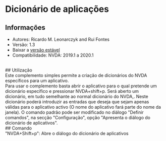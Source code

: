 # Dicionário de aplicações

## Informações
* Autores: Ricardo M. Leonarczyk and Rui Fontes
* Versão: 1.3
* Baixar a [versão estável][1]
* Compatibilidade: NVDA: 2019.1 a 2020.1
<br>
## Utilização
<br>
Este complemento simples permite a criação de dicionários do NVDA específicos para um aplicativo.
<br>
Para usar o complemento basta abrir o aplicativo para o qual pretende um dicionário específico e pressionar NVDA+shift+p.
Será aberto um dicionário, em tudo semelhante ao normal dicionário do NVDA,.
Neste dicionário poderá introduzir as entradas que deseja que sejam apenas válidas para o aplicativo activo (O nome do aplicativo fará parte do nome da janela).
O comando padrão pode ser modificado no diálogo "Definir comandos", na secção "Configuração",  opção "Apresenta o diálogo do dicionário de aplicativos".
<br>
## Comando
<br>
"NVDA+Shift+p": Abre o diálogo do dicionário de aplicativos

[1]: https://github.com/ruifontes/applicationDictionary-/releases/download/1.3/applicationDictionary-1.3.nvda-addon